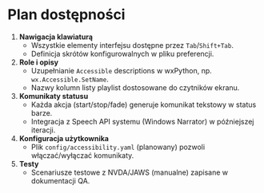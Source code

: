 # Plan dostępności

1. **Nawigacja klawiaturą**
   - Wszystkie elementy interfejsu dostępne przez `Tab`/`Shift+Tab`.
   - Definicja skrótów konfigurowalnych w pliku preferencji.
2. **Role i opisy**
   - Uzupełnianie `Accessible` descriptions w wxPython, np. `wx.Accessible.SetName`.
   - Nazwy kolumn listy playlist dostosowane do czytników ekranu.
3. **Komunikaty statusu**
   - Każda akcja (start/stop/fade) generuje komunikat tekstowy w status barze.
   - Integracja z Speech API systemu (Windows Narrator) w późniejszej iteracji.
4. **Konfiguracja użytkownika**
   - Plik `config/accessibility.yaml` (planowany) pozwoli włączać/wyłączać komunikaty.
5. **Testy**
   - Scenariusze testowe z NVDA/JAWS (manualne) zapisane w dokumentacji QA.

